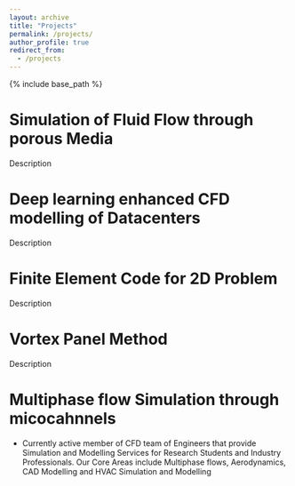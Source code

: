 ```yaml
---
layout: archive
title: "Projects"
permalink: /projects/
author_profile: true
redirect_from:
  - /projects
---
```


{% include base_path %}

Simulation of Fluid Flow through porous Media
======
Description

Deep learning enhanced CFD modelling of Datacenters
======
Description

Finite Element Code for 2D Problem
======
Description

Vortex Panel Method
======
Description

Multiphase flow Simulation through micocahnnels
======
* Currently active member of CFD team of Engineers that provide Simulation and Modelling Services for Research Students and Industry Professionals. Our Core Areas include Multiphase flows, Aerodynamics, CAD Modelling and HVAC Simulation and Modelling
